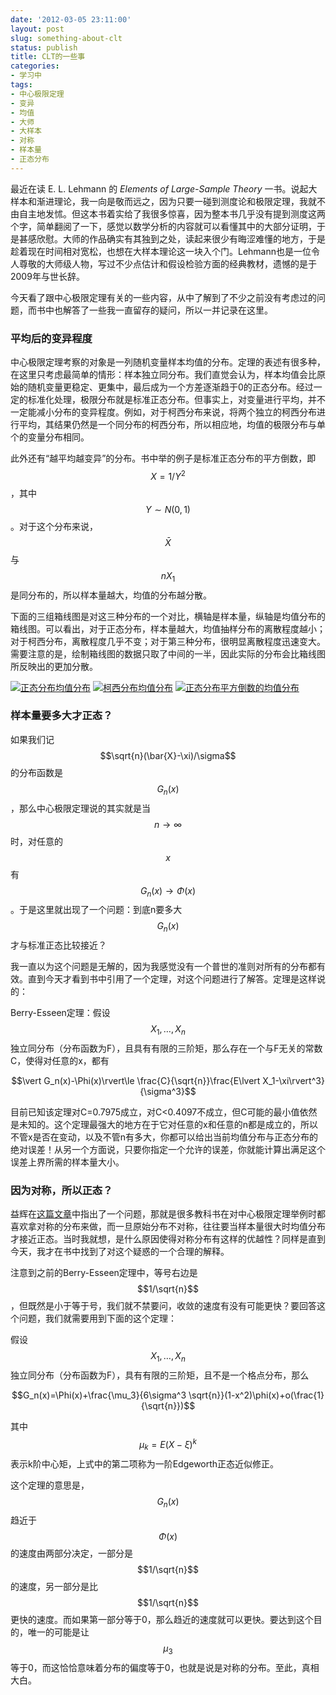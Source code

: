 ```yaml
---
date: '2012-03-05 23:11:00'
layout: post
slug: something-about-clt
status: publish
title: CLT的一些事
categories:
- 学习中
tags:
- 中心极限定理
- 变异
- 均值
- 大师
- 大样本
- 对称
- 样本量
- 正态分布
---
```


最近在读 E. L. Lehmann 的 *Elements of Large-Sample Theory* 一书。说起大样本和渐进理论，我一向是敬而远之，因为只要一碰到测度论和极限定理，我就不由自主地发怵。但这本书着实给了我很多惊喜，因为整本书几乎没有提到测度这两个字，简单翻阅了一下，感觉以数学分析的内容就可以看懂其中的大部分证明，于是甚感欣慰。大师的作品确实有其独到之处，读起来很少有晦涩难懂的地方，于是趁着现在时间相对宽松，也想在大样本理论这一块入个门。Lehmann也是一位令人尊敬的大师级人物，写过不少点估计和假设检验方面的经典教材，遗憾的是于2009年与世长辞。

今天看了跟中心极限定理有关的一些内容，从中了解到了不少之前没有考虑过的问题，而书中也解答了一些我一直留存的疑问，所以一并记录在这里。

### 平均后的变异程度

中心极限定理考察的对象是一列随机变量样本均值的分布。定理的表述有很多种，在这里只考虑最简单的情形：样本独立同分布。我们直觉会认为，样本均值会比原始的随机变量更稳定、更集中，最后成为一个方差逐渐趋于0的正态分布。经过一定的标准化处理，极限分布就是标准正态分布。但事实上，对变量进行平均，并不一定能减小分布的变异程度。例如，对于柯西分布来说，将两个独立的柯西分布进行平均，其结果仍然是一个同分布的柯西分布，所以相应地，均值的极限分布与单个的变量分布相同。

此外还有“越平均越变异”的分布。书中举的例子是标准正态分布的平方倒数，即$$X=1/Y^2$$，其中$$Y \sim N(0,1)$$。对于这个分布来说，$$\bar{X}$$与$$nX_1$$是同分布的，所以样本量越大，均值的分布越分散。

下面的三组箱线图是对这三种分布的一个对比，横轴是样本量，纵轴是均值分布的箱线图。可以看出，对于正态分布，样本量越大，均值抽样分布的离散程度越小；对于柯西分布，离散程度几乎不变；对于第三种分布，很明显离散程度迅速变大。需要注意的是，绘制箱线图的数据只取了中间的一半，因此实际的分布会比箱线图所反映出的更加分散。

[![正态分布均值分布](http://i.imgur.com/KO8rPur.png)](http://i.imgur.com/KO8rPur.png)
[![柯西分布均值分布](http://i.imgur.com/1wzCKN9.png)](http://i.imgur.com/1wzCKN9.png)
[![正态分布平方倒数的均值分布](http://i.imgur.com/onm403J.png)](http://i.imgur.com/onm403J.png)


### 样本量要多大才正态？

如果我们记$$\sqrt{n}(\bar{X}-\xi)/\sigma$$的分布函数是$$G_n(x)$$，那么中心极限定理说的其实就是当$$n\rightarrow \infty$$时，对任意的$$x$$有$$G_n(x)\rightarrow \Phi(x)$$。于是这里就出现了一个问题：到底n要多大$$G_n(x)$$才与标准正态比较接近？

我一直以为这个问题是无解的，因为我感觉没有一个普世的准则对所有的分布都有效。直到今天才看到书中引用了一个定理，对这个问题进行了解答。定理是这样说的：

Berry-Esseen定理：假设$$X_1,\ldots, X_n$$独立同分布（分布函数为F），且具有有限的三阶矩，那么存在一个与F无关的常数C，使得对任意的x，都有

$$\vert G_n(x)-\Phi(x)\rvert\le \frac{C}{\sqrt{n}}\frac{E\lvert X_1-\xi\rvert^3}{\sigma^3}$$

目前已知该定理对C=0.7975成立，对C<0.4097不成立，但C可能的最小值依然是未知的。这个定理最强大的地方在于它对任意的x和任意的n都是成立的，所以不管x是否在变动，以及不管n有多大，你都可以给出当前均值分布与正态分布的绝对误差！从另一个方面说，只要你指定一个允许的误差，你就能计算出满足这个误差上界所需的样本量大小。

### 因为对称，所以正态？

益辉在[这篇文章](http://cos.name/2010/05/from-clt-simulation-to-normal-distribution/)中指出了一个问题，那就是很多教科书在对中心极限定理举例时都喜欢拿对称的分布来做，而一旦原始分布不对称，往往要当样本量很大时均值分布才接近正态。当时我就想，是什么原因使得对称分布有这样的优越性？同样是直到今天，我才在书中找到了对这个疑惑的一个合理的解释。

注意到之前的Berry-Esseen定理中，等号右边是$$1/\sqrt{n}$$，但既然是小于等于号，我们就不禁要问，收敛的速度有没有可能更快？要回答这个问题，我们就需要用到下面的这个定理：

假设$$X_1,\ldots, X_n$$独立同分布（分布函数为F），具有有限的三阶矩，且不是一个格点分布，那么

$$G_n(x)=\Phi(x)+\frac{\mu_3}{6\sigma^3 \sqrt{n}}(1-x^2)\phi(x)+o(\frac{1}{\sqrt{n}})$$

其中$$\mu_k=E(X-\xi)^k$$表示k阶中心矩，上式中的第二项称为一阶Edgeworth正态近似修正。

这个定理的意思是，$$G_n(x)$$趋近于$$\Phi(x)$$的速度由两部分决定，一部分是$$1/\sqrt{n}$$的速度，另一部分是比$$1/\sqrt{n}$$更快的速度。而如果第一部分等于0，那么趋近的速度就可以更快。要达到这个目的，唯一的可能是让$$\mu_3$$等于0，而这恰恰意味着分布的偏度等于0，也就是说是对称的分布。至此，真相大白。

